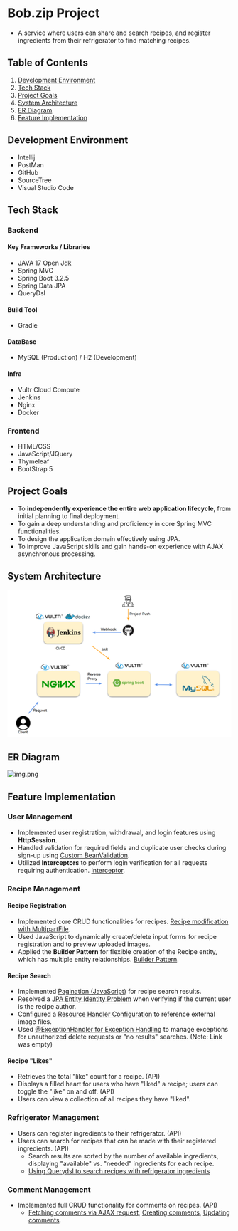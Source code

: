 # Bob.zip Project
* A service where users can share and search recipes, and register ingredients from their refrigerator to find matching recipes.

## Table of Contents
1. [Development Environment](#development-environment)
2. [Tech Stack](#tech-stack)
3. [Project Goals](#project-goals)
4. [System Architecture](#system-architecture)
5. [ER Diagram](#er-diagram)
6. [Feature Implementation](#feature-implementation)


## Development Environment
  - Intellij
  - PostMan
  - GitHub
  - SourceTree
  - Visual Studio Code

## Tech Stack
### Backend
#### Key Frameworks / Libraries
  - JAVA 17 Open Jdk
  - Spring MVC
  - Spring Boot 3.2.5
  - Spring Data JPA
  - QueryDsl

#### Build Tool
  - Gradle

#### DataBase
  - MySQL (Production) / H2 (Development)

#### Infra
  - Vultr Cloud Compute
  - Jenkins
  - Nginx
  - Docker

### Frontend
  - HTML/CSS
  - JavaScript/JQuery
  - Thymeleaf
  - BootStrap 5

## Project Goals
  - To **independently experience the entire web application lifecycle**, from initial planning to final deployment.
  - To gain a deep understanding and proficiency in core Spring MVC functionalities.
  - To design the application domain effectively using JPA.
  - To improve JavaScript skills and gain hands-on experience with AJAX asynchronous processing.

## System Architecture
![img_1.png](img_1.png)

## ER Diagram
![img.png](img_png)

## Feature Implementation
### User Management
- Implemented user registration, withdrawal, and login features using **HttpSession**.
- Handled validation for required fields and duplicate user checks during sign-up using [Custom BeanValidation](https://flowerdragon95.tistory.com/196).
- Utilized **Interceptors** to perform login verification for all requests requiring authentication. [Interceptor](https://flowerdragon95.tistory.com/197).

### Recipe Management
#### Recipe Registration
- Implemented core CRUD functionalities for recipes. [Recipe modification with MultipartFile](https://flowerdragon95.tistory.com/202).
- Used JavaScript to dynamically create/delete input forms for recipe registration and to preview uploaded images.
- Applied the **Builder Pattern** for flexible creation of the Recipe entity, which has multiple entity relationships. [Builder Pattern](https://flowerdragon95.tistory.com/195).

#### Recipe Search
  - Implemented [Pagination (JavaScript)](https://flowerdragon95.tistory.com/201) for recipe search results.
  - Resolved a [JPA Entity Identity Problem](https://flowerdragon95.tistory.com/200) when verifying if the current user is the recipe author.
  - Configured a [Resource Handler Configuration](https://flowerdragon95.tistory.com/199) to reference external image files.
  - Used [@ExceptionHandler for Exception Handling](https://flowerdragon95.tistory.com/XXX) to manage exceptions for unauthorized delete requests or "no results" searches. (Note: Link was empty)

#### Recipe "Likes"
  - Retrieves the total "like" count for a recipe. (API)
  - Displays a filled heart for users who have "liked" a recipe; users can toggle the "like" on and off. (API)
  - Users can view a collection of all recipes they have "liked".

### Refrigerator Management
- Users can register ingredients to their refrigerator. (API)
- Users can search for recipes that can be made with their registered ingredients. (API)
  - Search results are sorted by the number of available ingredients, displaying "available" vs. "needed" ingredients for each recipe.
  - [Using Querydsl to search recipes with refrigerator ingredients](https://flowerdragon95.tistory.com/207)

### Comment Management
- Implemented full CRUD functionality for comments on recipes. (API)
  - [Fetching comments via AJAX request](https://flowerdragon95.tistory.com/204), [Creating comments](https://flowerdragon95.tistory.com/205), [Updating comments](https://flowerdragon95.tistory.com/206).
